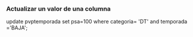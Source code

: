 ### Actualizar un valor de una columna 

update pvptemporada
set psa=100
where categoria= 'DT' and temporada ='BAJA';
